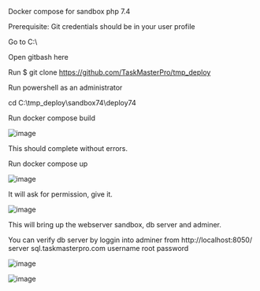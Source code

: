 Docker compose for sandbox php 7.4

Prerequisite: Git credentials should be in your user profile

Go to C:\

Open gitbash here

Run
$ git clone https://github.com/TaskMasterPro/tmp_deploy

Run powershell as an administrator

cd C:\tmp_deploy\sandbox74\deploy74

Run docker compose build

![image](https://user-images.githubusercontent.com/104414289/211501120-43dd0728-b314-4236-bc07-09cf4b481d03.png)

This should complete without errors.

Run docker compose up

![image](https://user-images.githubusercontent.com/104414289/211501401-6b5fc098-9be2-4250-863d-397851e61e57.png)

It will ask for permission, give it.

![image](https://user-images.githubusercontent.com/104414289/211501786-9adf434f-aa09-414a-8848-d219b628ca9c.png)

This will bring up the webserver sandbox, db server and adminer.

You can verify db server by loggin into adminer from 
http://localhost:8050/
server sql.taskmasterpro.com
username root
password <from docker-compose.yml>

![image](https://user-images.githubusercontent.com/104414289/211504354-900f111e-a60d-4f0e-99c6-845ddce6642c.png)

![image](https://user-images.githubusercontent.com/104414289/211504485-902dff0f-8b4a-4e08-80d3-c4e915a7cb43.png)




